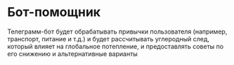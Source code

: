 # Бот-помощник
Телеграмм-бот будет обрабатывать привычки пользователя (например, транспорт, питание и т.д.) и будет рассчитывать углеродный след, который влияет на глобальное потепление, и предоставлять советы по его снижению и альтернативные варианты
